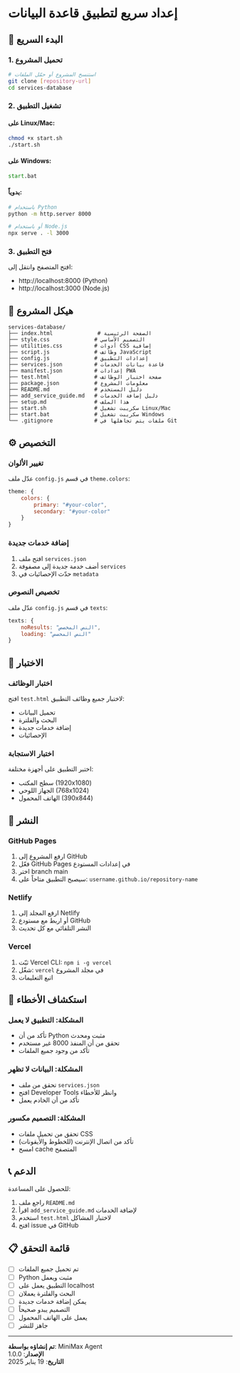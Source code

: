 # إعداد سريع لتطبيق قاعدة البيانات

## 🚀 البدء السريع

### 1. تحميل المشروع
```bash
# استنسخ المشروع أو حمّل الملفات
git clone [repository-url]
cd services-database
```

### 2. تشغيل التطبيق

#### على Linux/Mac:
```bash
chmod +x start.sh
./start.sh
```

#### على Windows:
```cmd
start.bat
```

#### يدوياً:
```bash
# باستخدام Python
python -m http.server 8000

# أو باستخدام Node.js
npx serve . -l 3000
```

### 3. فتح التطبيق
افتح المتصفح وانتقل إلى:
- http://localhost:8000 (Python)
- http://localhost:3000 (Node.js)

## 📁 هيكل المشروع

```
services-database/
├── index.html              # الصفحة الرئيسية
├── style.css              # التصميم الأساسي
├── utilities.css          # أدوات CSS إضافية
├── script.js              # وظائف JavaScript
├── config.js              # إعدادات التطبيق
├── services.json          # قاعدة بيانات الخدمات
├── manifest.json          # إعدادات PWA
├── test.html              # صفحة اختبار الوظائف
├── package.json           # معلومات المشروع
├── README.md              # دليل المستخدم
├── add_service_guide.md   # دليل إضافة الخدمات
├── setup.md               # هذا الملف
├── start.sh               # سكريبت تشغيل Linux/Mac
├── start.bat              # سكريبت تشغيل Windows
└── .gitignore             # ملفات يتم تجاهلها في Git
```

## ⚙️ التخصيص

### تغيير الألوان
عدّل ملف `config.js` في قسم `theme.colors`:
```javascript
theme: {
    colors: {
        primary: "#your-color",
        secondary: "#your-color"
    }
}
```

### إضافة خدمات جديدة
1. افتح ملف `services.json`
2. أضف خدمة جديدة إلى مصفوفة `services`
3. حدّث الإحصائيات في `metadata`

### تخصيص النصوص
عدّل ملف `config.js` في قسم `texts`:
```javascript
texts: {
    noResults: "النص المخصص",
    loading: "النص المخصص"
}
```

## 🧪 الاختبار

### اختبار الوظائف
افتح `test.html` لاختبار جميع وظائف التطبيق:
- تحميل البيانات
- البحث والفلترة
- إضافة خدمات جديدة
- الإحصائيات

### اختبار الاستجابة
اختبر التطبيق على أجهزة مختلفة:
- سطح المكتب (1920x1080)
- الجهاز اللوحي (768x1024)
- الهاتف المحمول (390x844)

## 🚀 النشر

### GitHub Pages
1. ارفع المشروع إلى GitHub
2. فعّل GitHub Pages في إعدادات المستودع
3. اختر branch main
4. سيصبح التطبيق متاحاً على: `username.github.io/repository-name`

### Netlify
1. ارفع المجلد إلى Netlify
2. أو اربط مع مستودع GitHub
3. النشر التلقائي مع كل تحديث

### Vercel
1. ثبّت Vercel CLI: `npm i -g vercel`
2. شغّل: `vercel` في مجلد المشروع
3. اتبع التعليمات

## 🔧 استكشاف الأخطاء

### المشكلة: التطبيق لا يعمل
- تأكد من أن Python مثبت ومحدث
- تحقق من أن المنفذ 8000 غير مستخدم
- تأكد من وجود جميع الملفات

### المشكلة: البيانات لا تظهر
- تحقق من ملف `services.json`
- افتح Developer Tools وانظر للأخطاء
- تأكد من أن الخادم يعمل

### المشكلة: التصميم مكسور
- تحقق من تحميل ملفات CSS
- تأكد من اتصال الإنترنت (للخطوط والأيقونات)
- امسح cache المتصفح

## 📞 الدعم

للحصول على المساعدة:
1. راجع ملف `README.md`
2. اقرأ `add_service_guide.md` لإضافة الخدمات
3. استخدم `test.html` لاختبار المشاكل
4. افتح issue في GitHub

## 📋 قائمة التحقق

- [ ] تم تحميل جميع الملفات
- [ ] Python مثبت ويعمل
- [ ] التطبيق يعمل على localhost
- [ ] البحث والفلترة يعملان
- [ ] يمكن إضافة خدمات جديدة
- [ ] التصميم يبدو صحيحاً
- [ ] يعمل على الهاتف المحمول
- [ ] جاهز للنشر

---

**تم إنشاؤه بواسطة**: MiniMax Agent  
**الإصدار**: 1.0.0  
**التاريخ**: 19 يناير 2025